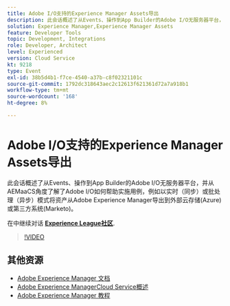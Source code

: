 ```yaml
---
title: Adobe I/O支持的Experience Manager Assets导出
description: 此会话概述了从Events、操作到App Builder的Adobe I/O无服务器平台，并从AEMaaCS角度了解了Adobe I/O如何帮助实施用例，例如以实时（同步）或批处理（异步）模式将资产从Adobe Experience Manager导出到外部云存储(Azure)或第三方系统(Marketo)。
solution: Experience Manager,Experience Manager Assets
feature: Developer Tools
topic: Development, Integrations
role: Developer, Architect
level: Experienced
version: Cloud Service
kt: 9218
type: Event
exl-id: 38b5d4b1-f7ce-4540-a37b-c8f02321101c
source-git-commit: 1792dc318643aec2c12613f621361d72a7a918b1
workflow-type: tm+mt
source-wordcount: '168'
ht-degree: 8%

---
```


# Adobe I/O支持的Experience Manager Assets导出

此会话概述了从Events、操作到App Builder的Adobe I/O无服务器平台，并从AEMaaCS角度了解了Adobe I/O如何帮助实施用例，例如以实时（同步）或批处理（异步）模式将资产从Adobe Experience Manager导出到外部云存储(Azure)或第三方系统(Marketo)。

在中继续对话 **[Experience League社区](https://adobe.ly/3mkDXo6)**.

>[!VIDEO](https://video.tv.adobe.com/v/337842/?quality=12&learn=on&hidetitle=true)

## 其他资源

- [Adobe Experience Manager 文档](https://experienceleague.adobe.com/docs/experience-manager-cloud-service.html)
- [Adobe Experience ManagerCloud Service概述](https://experienceleague.adobe.com/docs/experience-manager-cloud-service/overview/home.html)
- [Adobe Experience Manager 教程](https://experienceleague.adobe.com/docs/experience-manager-tutorials.html)
